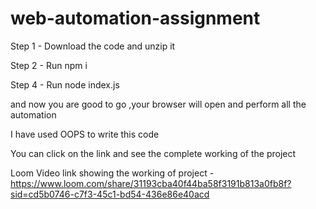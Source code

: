 # web-automation-assignment

Step 1 - Download the code and unzip it

Step 2 - Run   npm i

Step 4 - Run   node index.js

and now you are good to go ,your browser will open and perform all the automation

I have used OOPS to write this code

You can click on the link and see the complete working of the project

Loom Video link showing the working of project - https://www.loom.com/share/31193cba40f44ba58f3191b813a0fb8f?sid=cd5b0746-c7f3-45c1-bd54-436e86e40acd
